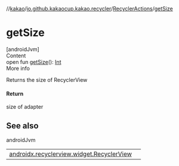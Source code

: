 //[kakao](../../../index.md)/[io.github.kakaocup.kakao.recycler](../index.md)/[RecyclerActions](index.md)/[getSize](get-size.md)



# getSize  
[androidJvm]  
Content  
open fun [getSize](get-size.md)(): [Int](https://kotlinlang.org/api/latest/jvm/stdlib/kotlin/-int/index.html)  
More info  


Returns the size of RecyclerView



#### Return  


size of adapter



## See also  
  
androidJvm  
  
| | |
|---|---|
| <a name="io.github.kakaocup.kakao.recycler/RecyclerActions/getSize/#/PointingToDeclaration/"></a>[androidx.recyclerview.widget.RecyclerView](https://developer.android.com/reference/kotlin/androidx/recyclerview/widget/RecyclerView.html)| <a name="io.github.kakaocup.kakao.recycler/RecyclerActions/getSize/#/PointingToDeclaration/"></a>|
  
  



